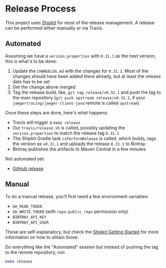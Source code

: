 # Release Process

This project uses [Shipkit](http://shipkit.org) for most of the release management. A release can be performed either manually or via Travis.

## Automated

Assuming we have a `version.properties` with `0.31.1` as the next version, this is what's to be done:

1. Update the `CHANGELOG.md` with the changes for `0.31.1`. Most of the changes should have been added there already, but at least the release date has to be set
1. Get the change above merged
1. Tag the release build, like, `git tag release/v0.31.1` and push the tag to the main repository (`git push upstream release/v0.31.1`, if your `jaegertracing/jaeger-client-java` remote is called `upstream`)

Once these steps are done, here's what happens:
* Travis will trigger a `make release`
* Our `travis/release.sh` is called, possibly updating the `version.properties` to match the release tag `0.31.1`
* The Shipkit Gradle task `ciPerformRelease` is called, which builds, tags the version as `v0.31.1` and uploads the release `0.31.1` to Bintray
* Bintray publishes the artifacts to Maven Central in a few minutes

Not automated yet:
* [GitHub release](https://github.com/jaegertracing/jaeger-client-java/releases)

## Manual

To do a manual release, you'll first need a few environment variables:

* `GH_READ_TOKEN`
* `GH_WRITE_TOKEN` (with `repo:public_repo` permission only)
* `BINTRAY_API_KEY`
* `BINTRAY_API_USER`

Those are self-explanatory, but check the [Shipkit Getting Started](https://github.com/mockito/shipkit/blob/master/docs/getting-started.md) for more information on how to obtain those. 

Do everything like the "Automated" session but instead of pushing the tag to the remote repository, run:

```bash
make release
```

